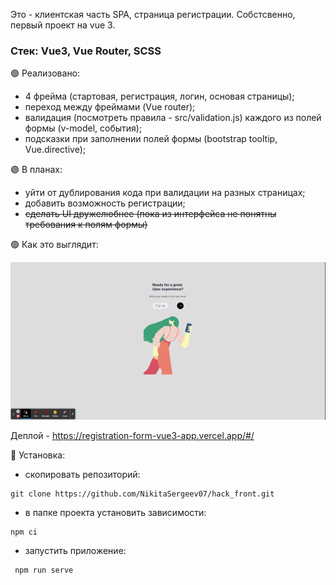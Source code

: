 Это - клиентская часть SPA, страница регистрации. Собстсвенно, первый проект на vue 3.

### Стек: Vue3, Vue Router, SCSS

:green_circle: Реализовано:
- 4 фрейма (стартовая, регистрация, логин, основая страницы);
- переход между фреймами (Vue router);
- валидация (посмотреть правила - src/validation.js) каждого из полей формы (v-model, события);
- подсказки при заполнении полей формы (bootstrap tooltip, Vue.directive);

:purple_circle: В планах:
- уйти от дублирования кода при валидации на разных страницах;
- добавить возможность регистрации;
- ~~сделать UI дружелюбнее (пока из интерфейса не понятны требования к полям формы)~~

:green_circle: Как это выглядит: 

<img src="https://github.com/Idzanaagi/registration-form-vue3-app/blob/master/src/demo/registartion.gif">

Деплой - https://registration-form-vue3-app.vercel.app/#/

:large_blue_circle: Установка:
- скопировать репозиторий: 
```
git clone https://github.com/NikitaSergeev07/hack_front.git
```
- в папке проекта установить зависимости:
```
npm ci
```
- запустить приложениe:
```
 npm run serve
 ```
 
